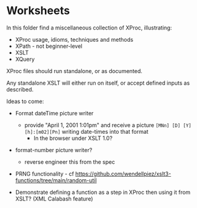 # Worksheets

In this folder find a miscellaneous collection of XProc, illustrating:

- XProc usage, idioms, techniques and methods
- XPath - not beginner-level
- XSLT
- XQuery

XProc files should run standalone, or as documented.

Any standalone XSLT will either run on itself, or accept defined inputs as described.

Ideas to come:

- Format dateTime picture writer
  - provide "April 1, 2001 1:01pm" and receive a picture `[MNn] [D] [Y] [h]:[m02][Pn]` writing date-times into that format
    - In the browser under XSLT 1.0?
- format-number picture writer?
    - reverse engineer this from the spec

- PRNG functionality - cf https://github.com/wendellpiez/xslt3-functions/tree/main/random-util

- Demonstrate defining a function as a step in XProc then using it from XSLT? (XML Calabash feature)
